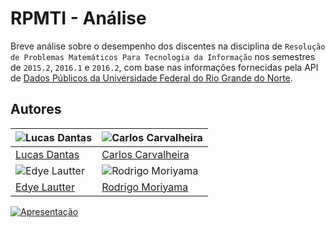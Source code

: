 # RPMTI - Análise

Breve análise sobre o desempenho dos discentes na disciplina de `Resolução de Problemas Matemáticos Para Tecnologia da Informação` nos semestres de `2015.2`, `2016.1` e `2016.2`, com base nas informações fornecidas pela API de [Dados Públicos da Universidade Federal do Rio Grande do Norte](http://dados.ufrn.br).

## Autores


|             ![Lucas Dantas][author1]           |         ![Carlos Carvalheira][author2]           |
|---------------------------------------------------|--------------------------------------------|
|[Lucas Dantas](https://github.com/vertumno) | [Carlos Carvalheira](https://github.com/carvalheirafc)|
|             ![Edye Lautter][author3]           |         ![Rodrigo Moriyama][author4]             
|[Edye Lautter](https://github.com/lautter)  | [Rodrigo Moriyama](https://github.com/Hayliiel)

[author1]: https://avatars2.githubusercontent.com/u/17501172?s=180&v=4
[author2]: https://avatars0.githubusercontent.com/u/13901866?s=180&v=4
[author3]: https://avatars2.githubusercontent.com/u/13789841?s=180&v=4
[author4]: https://avatars2.githubusercontent.com/u/26307077?s=180&v=4

[![Apresentação](http://i3.ytimg.com/vi/HPIRo06641U/maxresdefault.jpg)](https://youtu.be/HPIRo06641U "Apresentação do Trabalho")
